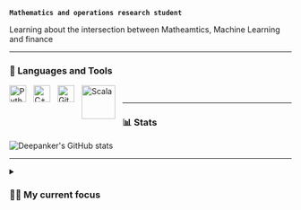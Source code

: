 **`Mathematics and operations research student`**

Learning about the intersection between Matheamtics, Machine Learning and finance

---

### 🧰 Languages and Tools

<img align="left" alt="Python" width="30px" style="padding-right:10px;" src="https://cdn.jsdelivr.net/gh/devicons/devicon/icons/python/python-plain.svg" />
<img align="left" alt="C++" width="30px" style="padding-right:10px;" src="https://cdn.jsdelivr.net/gh/devicons/devicon/icons/cplusplus/cplusplus-line.svg" /><img align="left" alt="GitHub" width="30px" style="padding-right:10px;" src="https://cdn.jsdelivr.net/gh/devicons/devicon/icons/github/github-original.svg" />
<img align = "left" alt = "Scala" width = "60px" style ="padding-right:10px;" src = "https://user-images.githubusercontent.com/95539000/204843121-0c98ddff-ee6c-49a7-84dd-57ba3373cc97.png"/>
<br />



--- 
### 📊 Stats

![Deepanker's GitHub stats](https://github-readme-stats.vercel.app/api?username=Deepanker5&show_icons=true&theme=gruvbox)

---
<details>
 <summary><h3>👨‍💻 My current focus </h3></summary>
 Currently I am pursuing a master's degree in mathematics and operations research with a minor in ML and Finance. I am just trying to learn as much as possible about ML and finance via projects, note that all my projects are just experimental pet projects and are not meants to be taken as "production ready" code. I learn by doing, so you might find a lot of half-baked projects that I either lost interest in, or haven't had time to complete either due to work or uni studies. 

